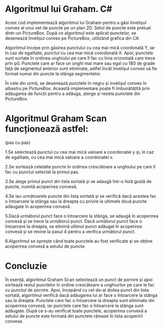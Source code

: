 # Algoritmul lui Graham. C# 

Acest cod implementează algoritmul lui Graham pentru a găsi învelișul convex al unui set de puncte pe un plan 2D. Setul de puncte este preluat dintr-un PictureBox. După ce algoritmul este aplicat punctelor, se desenează învelișul convex pe PictureBox, utilizând grafica din C#.

Algoritmul începe prin găsirea punctului cu cea mai mică coordonată Y, iar în caz de egalitate, punctul cu cea mai mică coordonată X. Apoi, punctele sunt sortate în ordinea unghiului pe care îl fac cu linia orizontală care trece prin p0. Punctele care ar face un unghi mai mare sau egal cu 180 de grade față de segmentul anterior sunt eliminate, astfel încât învelișul convex să fie format numai din puncte la stânga segmentelor.

În cele din urmă, se desenează punctele în negru și invelișul convex în albastru pe PictureBox. Această implementare poate fi îmbunătățită prin adăugarea de funcții pentru a adăuga, șterge și reseta punctele din PictureBox.


 # Algoritmul Graham Scan funcționează astfel: 
(pas cu pas)

1.Se selectează punctul cu cea mai mică valoare a coordonatei y și, în caz de egalitate, cu cea mai mică valoare a coordonatei x.

2.Se sortează celelalte puncte în ordinea crescătoare a unghiului pe care îl fac cu punctul selectat la primul pas.

3.Se alege primul punct din lista sortată și se adaugă într-o listă goală de puncte, numită acoperirea convexă.

4.Se iau următoarele puncte din lista sortată și se verifică dacă acestea fac o întoarcere la stânga sau la dreapta cu privire la ultimele două puncte adăugate în acoperirea convexă.

5.Dacă următorul punct face o întoarcere la stânga, se adaugă în acoperirea convexă și se trece la următorul punct. Dacă următorul punct face o întoarcere la dreapta, se elimină ultimul punct adăugat în acoperirea convexă și se revine la pasul 4 pentru a verifica următorul punct.

6.Algoritmul se oprește când toate punctele au fost verificate și se obține acoperirea convexă a setului de puncte.

# Concluzie

În esență, algoritmul Graham Scan selectează un punct de pornire și apoi sortează restul punctelor în ordine crescătoare a unghiurilor pe care le fac cu punctul de pornire. Apoi, începând cu cel de-al doilea punct din lista sortată, algoritmul verifică dacă adăugarea lui ar face o întoarcere la stânga sau la dreapta. Punctele care fac o întoarcere la dreapta sunt eliminate din acoperirea convexă, iar punctele care fac o întoarcere la stânga sunt adăugate. După ce s-au verificat toate punctele, acoperirea convexă a setului de puncte este formată din punctele rămase în lista acoperirii convexe.
